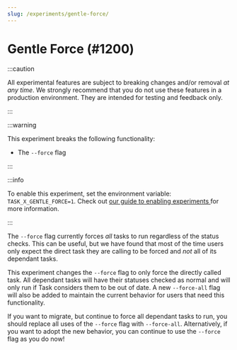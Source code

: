 ```yaml
---
slug: /experiments/gentle-force/
---
```


# Gentle Force (#1200)

:::caution

All experimental features are subject to breaking changes and/or removal _at any
time_. We strongly recommend that you do not use these features in a production
environment. They are intended for testing and feedback only.

:::

:::warning

This experiment breaks the following functionality:

- The `--force` flag

:::

:::info

To enable this experiment, set the environment variable:
`TASK_X_GENTLE_FORCE=1`. Check out [our guide to enabling experiments
][enabling-experiments] for more information.

:::

The `--force` flag currently forces _all_ tasks to run regardless of the status
checks. This can be useful, but we have found that most of the time users only
expect the direct task they are calling to be forced and _not_ all of its
dependant tasks.

This experiment changes the `--force` flag to only force the directly called
task. All dependant tasks will have their statuses checked as normal and will
only run if Task considers them to be out of date. A new `--force-all` flag will
also be added to maintain the current behavior for users that need this
functionality.

If you want to migrate, but continue to force all dependant tasks to run, you
should replace all uses of the `--force` flag with `--force-all`. Alternatively,
if you want to adopt the new behavior, you can continue to use the `--force`
flag as you do now!

<!-- prettier-ignore-start -->
[enabling-experiments]: /experiments/#enabling-experiments
<!-- prettier-ignore-end -->
